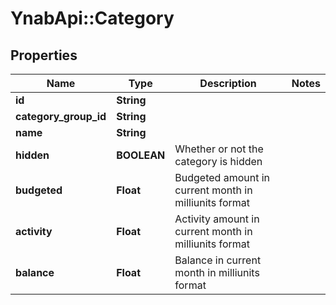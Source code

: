 # YnabApi::Category

## Properties
Name | Type | Description | Notes
------------ | ------------- | ------------- | -------------
**id** | **String** |  | 
**category_group_id** | **String** |  | 
**name** | **String** |  | 
**hidden** | **BOOLEAN** | Whether or not the category is hidden | 
**budgeted** | **Float** | Budgeted amount in current month in milliunits format | 
**activity** | **Float** | Activity amount in current month in milliunits format | 
**balance** | **Float** | Balance in current month in milliunits format | 



